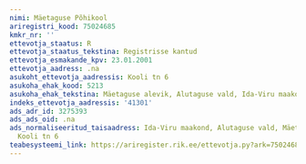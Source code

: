 ```yaml
---
nimi: Mäetaguse Põhikool
ariregistri_kood: 75024685
kmkr_nr: ''
ettevotja_staatus: R
ettevotja_staatus_tekstina: Registrisse kantud
ettevotja_esmakande_kpv: 23.01.2001
ettevotja_aadress: .na
asukoht_ettevotja_aadressis: Kooli tn 6
asukoha_ehak_kood: 5213
asukoha_ehak_tekstina: Mäetaguse alevik, Alutaguse vald, Ida-Viru maakond
indeks_ettevotja_aadressis: '41301'
ads_adr_id: 3275393
ads_ads_oid: .na
ads_normaliseeritud_taisaadress: Ida-Viru maakond, Alutaguse vald, Mäetaguse alevik,
  Kooli tn 6
teabesysteemi_link: https://ariregister.rik.ee/ettevotja.py?ark=75024685&ref=rekvisiidid
---
```

